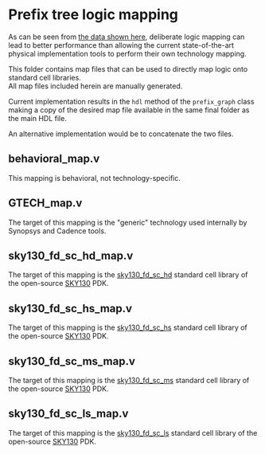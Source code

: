 # Prefix tree logic mapping

As can be seen from [the data shown
here](https://docs.google.com/spreadsheets/d/1pTGzZo5XYU7iuUryxorfzJwNuE9rM3le5t44wmLohy4),
deliberate logic mapping can lead to better performance than allowing the
current state-of-the-art physical implementation tools to perform their own
technology mapping.

This folder contains map files that can be used to directly map logic onto
standard cell libraries.<br>
All map files included herein are manually generated.

Current implementation results in the `hdl` method of the `prefix_graph` class
making a copy of the desired map file available in the same final folder as the
main HDL file.

An alternative implementation would be to concatenate the two files.

## behavioral_map.v

This mapping is behavioral, not technology-specific.

## GTECH_map.v

The target of this mapping is the "generic" technology used internally by
Synopsys and Cadence tools.

## sky130_fd_sc_hd_map.v

The target of this mapping is the
[sky130_fd_sc_hd](https://github.com/google/skywater-pdk-libs-sky130_fd_sc_hs)
standard cell library of the open-source
[SKY130](https://github.com/google/skywater-pdk) PDK.

## sky130_fd_sc_hs_map.v

The target of this mapping is the
[sky130_fd_sc_hs](https://github.com/google/skywater-pdk-libs-sky130_fd_sc_hs)
standard cell library of the open-source
[SKY130](https://github.com/google/skywater-pdk) PDK.

## sky130_fd_sc_ms_map.v

The target of this mapping is the
[sky130_fd_sc_ms](https://github.com/google/skywater-pdk-libs-sky130_fd_sc_ms)
standard cell library of the open-source
[SKY130](https://github.com/google/skywater-pdk) PDK.

## sky130_fd_sc_ls_map.v

The target of this mapping is the
[sky130_fd_sc_ls](https://github.com/google/skywater-pdk-libs-sky130_fd_sc_ls)
standard cell library of the open-source
[SKY130](https://github.com/google/skywater-pdk) PDK.
